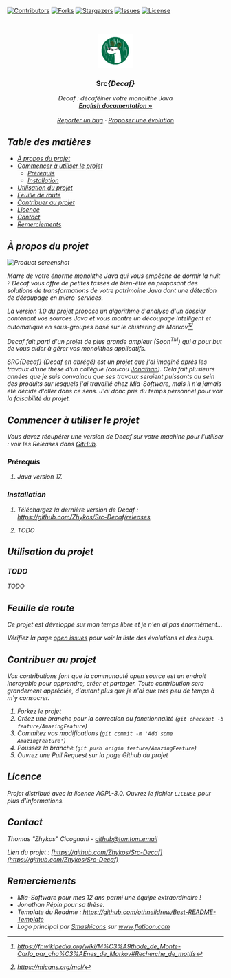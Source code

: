 [![Contributors][contributors-shield]][contributors-url]
[![Forks][forks-shield]][forks-url] [![Stargazers][stars-shield]][stars-url]
[![Issues][issues-shield]][issues-url] [![License][license-shield]][license-url]

<!-- PROJECT LOGO -->
<br />
<p align="center">
  <a href="https://github.com/Zhykos/Src-Decaf">
    <img src="./images/logo.png" alt="Logo" width="80" height="80" />
  </a>

<h3 align="center">Src<em>{Decaf}</h3>

<p align="center">
    <i>Decaf</i> : décaféiner votre monolithe Java
    <br />
    <a href="https://github.com/Zhykos/Src-Decaf/blob/main/README.md"><strong>English documentation »</strong></a>
    <br />
    <br />
    <a href="https://github.com/Zhykos/Src-Decaf/issues">Reporter un bug</a>
    ·
    <a href="https://github.com/Zhykos/Src-Decaf/issues">Proposer une évolution</a>
  </p>
</p>

<!-- TABLE OF CONTENTS -->

## Table des matières

- [À propos du projet](#à-propos-du-projet)
- [Commencer à utiliser le projet](#commencer-à-utiliser-le-projet)
  - [Prérequis](#prérequis)
  - [Installation](#installation)
- [Utilisation du projet](#utilisation-du-projet)
- [Feuille de route](#feuille-de-route)
- [Contribuer au projet](#contribuer-au-projet)
- [Licence](#licence)
- [Contact](#contact)
- [Remerciements](#remerciements)

<!-- ABOUT THE PROJECT -->

## À propos du projet

![Product screenshot](../doc/images/client-guide-00.jpg)

Marre de votre énorme monolithe Java qui vous empêche de dormir la nuit ?
_Decaf_ vous offre de petites tasses de bien-être en proposant des solutions de
transformations de votre patrimoine Java dont une détection de découpage en
micro-services.

La version 1.0 du projet propose un algorithme d'analyse d'un dossier contenant
vos sources Java et vous montre un découpage intelligent et automatique en
sous-groupes basé sur le clustering de Markov[^1][^2]

[^1]: https://fr.wikipedia.org/wiki/M%C3%A9thode_de_Monte-Carlo_par_cha%C3%AEnes_de_Markov#Recherche_de_motifs
[^2]: https://micans.org/mcl/

_Decaf_ fait parti d'un projet de plus grande ampleur (Soon<sup>TM</sup>) qui a
pour but de vous aider à gérer vos monolithes applicatifs.

SRC{Decaf} (_Decaf_ en abrégé) est un projet que j'ai imaginé après les travaux
d'une thèse d'un collègue (coucou
<a href="http://archive.bu.univ-nantes.fr/pollux/show.action?id=be91f105-bf4b-44bc-8b1f-881a23ea99c1">Jonathan</a>).
Cela fait plusieurs années que je suis convaincu que ses travaux seraient
puissants au sein des produits sur lesquels j'ai travaillé chez Mia-Software,
mais il n'a jamais été décidé d'aller dans ce sens. J'ai donc pris du temps
personnel pour voir la faisabilité du projet.

<!-- GETTING STARTED -->

## Commencer à utiliser le projet

Vous devez récupérer une version de _Decaf_ sur votre machine pour l'utiliser :
voir les _Releases_ dans
<a href="https://github.com/Zhykos/Src-Decaf/releases">GitHub</a>.

### Prérequis

1. Java version 17.

### Installation

1. Téléchargez la dernière version de _Decaf_ :
   https://github.com/Zhykos/Src-Decaf/releases

2. TODO

<!-- USAGE EXAMPLES -->

## Utilisation du projet

### TODO

TODO

<!-- ROADMAP -->

## Feuille de route

Ce projet est développé sur mon temps libre et je n'en ai pas énormément...

Vérifiez la page [open issues](https://github.com/Zhykos/Src-Decaf/issues) pour
voir la liste des évolutions et des bugs.

<!-- CONTRIBUTING -->

## Contribuer au projet

Vos contributions font que la communauté _open source_ est un endroit incroyable
pour apprendre, créer et partager. Toute contribution sera grandement appréciée,
d'autant plus que je n'ai que très peu de temps à m'y consacrer.

1. _Forkez_ le projet
2. Créez une branche pour la correction ou fonctionnalité
   (`git checkout -b feature/AmazingFeature`)
3. _Commitez_ vos modifications (`git commit -m 'Add some AmazingFeature'`)
4. Poussez la branche (`git push origin feature/AmazingFeature`)
5. Ouvrez une _Pull Request_ sur la page Github du projet

<!-- LICENSE -->

## Licence

Projet distribué avec la licence AGPL-3.0. Ouvrez le fichier `LICENSE` pour plus
d'informations.

<!-- CONTACT -->

## Contact

Thomas "Zhykos" Cicognani - github@tomtom.email

Lien du projet :
[https://github.com/Zhykos/Src-Decaf](https://github.com/Zhykos/Src-Decaf)

<!-- ACKNOWLEDGEMENTS -->

## Remerciements

- Mia-Software pour mes 12 ans parmi une équipe extraordinaire !
- Jonathan Pépin pour sa thèse.
- _Template_ du Readme : https://github.com/othneildrew/Best-README-Template
- Logo principal par
  <a href="https://www.flaticon.com/authors/smashicons" title="Smashicons">Smashicons</a>
  sur <a href="https://www.flaticon.com/" title="Flaticon">www.flaticon.com</a>

<!-- MARKDOWN LINKS & IMAGES -->
<!-- https://www.markdownguide.org/basic-syntax/#reference-style-links -->

[contributors-shield]: https://img.shields.io/github/contributors/Zhykos/Src-Decaf.svg?style=flat-square
[contributors-url]: https://github.com/Zhykos/Src-Decaf/graphs/contributors
[forks-shield]: https://img.shields.io/github/forks/Zhykos/Src-Decaf.svg?style=flat-square
[forks-url]: https://github.com/Zhykos/Src-Decaf/network/members
[stars-shield]: https://img.shields.io/github/stars/Zhykos/Src-Decaf.svg?style=flat-square
[stars-url]: https://github.com/Zhykos/Src-Decaf/stargazers
[issues-shield]: https://img.shields.io/github/issues/Zhykos/Src-Decaf.svg?style=flat-square
[issues-url]: https://github.com/Zhykos/Src-Decaf/issues
[license-shield]: https://img.shields.io/github/license/Zhykos/Src-Decaf.svg?style=flat-square
[license-url]: https://github.com/Zhykos/Src-Decaf/blob/main/LICENSE